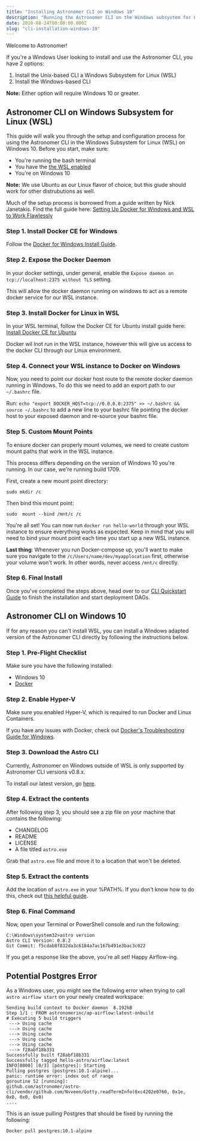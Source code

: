```yaml
---
title: "Installing Astronomer CLI on Windows 10"
description: "Running the Astronomer CLI on the Windows subsystem for Linux."
date: 2018-08-24T00:00:00.000Z
slug: "cli-installation-windows-10"
---
```


Welcome to Astronomer!

If you're a Windows User looking to install and use the Astronomer CLI, you have 2 options:

1. Install the Unix-based CLI a Windows Subsystem for Linux (WSL)
2. Install the Windows-based CLI 

**Note:** Either option will require Windows 10 or greater.

## Astronomer CLI on Windows Subsystem for Linux (WSL)

This guide will walk you through the setup and configuration process for using the Astronomer CLI in the Windows Subsystem for Linux (WSL) on Windows 10. Before you start, make sure:
 - You're running the bash terminal
 - You have the [the WSL enabled](https://docs.microsoft.com/en-us/windows/wsl/install-win10)
 - You're on Windows 10

**Note:** We use Ubuntu as our Linux flavor of choice, but this giude should work for other distrubutions as well.

Much of the setup process is borrowed from a guide written by Nick Janetakis. Find the full guide here: [Setting Up Docker for Windows and WSL to Work Flawlessly](https://docs.microsoft.com/en-us/windows/wsl/install-win10)

### Step 1. Install Docker CE for Windows

Follow the [Docker for Windows Install Guide](https://docs.docker.com/docker-for-windows/install/).

### Step 2. Expose the Docker Daemon

In your docker settings, under general, enable the `Expose daemon on tcp://localhost:2375 without TLS` setting.

This will allow the docker daemon running on windows to act as a remote docker service for our WSL instance.

### Step 3. Install Docker for Linux in WSL

In your WSL terminal, follow the Docker CE for Ubuntu install guide here: [Install Docker CE for Ubuntu](https://docs.docker.com/install/linux/docker-ce/ubuntu/)

Docker wil lnot run in the WSL instance, however this will give us access to the docker CLI through our Linux environment.

### Step 4. Connect your WSL instance to Docker on Windows

Now, you need to point our docker host route to the remote docker daemon running in Windows. To do this we need to add an export path to our `~/.bashrc` file.

Run: `echo "export DOCKER_HOST=tcp://0.0.0.0:2375" >> ~/.bashrc && source ~/.bashrc` to add a new line to your bashrc file pointing the docker host to your exposed  daemon and re-source your bashrc file.

### Step 5. Custom Mount Points

To ensure docker can properly mount volumes, we need to create custom mount paths that work in the WSL instance.

This process differs depending on the version of Windows 10 you're running. In our case, we're running build 1709.

First, create a new mount point directory:

`sudo mkdir /c`

Then bind this mount point:

`sudo  mount --bind /mnt/c /c`

You're all set! You can now run `docker run hello-world` through your WSL instance to ensure everything works as expected. Keep in mind that you will need to bind your mount point each time you start up a new WSL instance.

**Last thing**: Whenever you run Docker-compose up, you'll want to make sure you navigate to the `/c/Users/name/dev/myapplocation` first, otherwise your volume won't work. In other words, never access `/mnt/c` directly.

### Step 6. Final Install

Once you've completed the steps above, head over to our [CLI Quickstart Guide](https://preview.astronomer.io/docs/cli-quickstart/) to finish the installation and start deployment DAGs.

## Astronomer CLI on Windows 10

If for any reason you can't install WSL, you can install a Windows adapted version of the Astronomer CLI directly by following the instructions below.

### Step 1. Pre-Flight Checklist

Make sure you have the following installed:

- Windows 10
- [Docker](https://docs.docker.com/docker-for-windows/install/)

### Step 2. Enable Hyper-V

Make sure you enabled Hyper-V, which is required to run Docker and Linux Containers. 

If you have any issues with Docker, check out [Docker's Troubleshooting Guide for Windows](https://docs.docker.com/docker-for-windows/troubleshoot/).

### Step 3. Download the Astro CLI

Currently, Astronomer on Windows outside of WSL is only supported by Astronomer CLI versions v0.8.x.

To install our latest version, go [here](https://github.com/astronomer/astro-cli/releases/download/v0.8.2/astro_0.8.2_windows_386.zip).

### Step 4. Extract the contents

After following step 3, you should see a zip file on your machine that contains the following:

- CHANGELOG
- README
- LICENSE
- A file titled `astro.exe`

Grab that `astro.exe` file and move it to a location that won't be deleted.

### Step 5. Extract the contents 
Add the location of `astro.exe` in your %PATH%. If you don't know how to do this, check out [this helpful guide](https://helpdeskgeek.com/windows-10/add-windows-path-environment-variable/).

### Step 6. Final Command

Now, open your Terminal or PowerShell console and run the following:

```
C:\Windows\system32>astro version
Astro CLI Version: 0.8.2
Git Commit: f5cdab8f832da3c6184a7ac167b491e3bac3c022
```

If you get a response like the above, you're all set! Happy Airflow-ing.

## Potential Postgres Error

As a Windows user, you might see the following error when trying to call `astro airflow start` on your newly created workspace:

```
Sending build context to Docker daemon  8.192kB
Step 1/1 : FROM astronomerinc/ap-airflow:latest-onbuild
# Executing 5 build triggers
 ---> Using cache
 ---> Using cache
 ---> Using cache
 ---> Using cache
 ---> Using cache
 ---> f28abf18b331
Successfully built f28abf18b331
Successfully tagged hello-astro/airflow:latest
INFO[0000] [0/3] [postgres]: Starting
Pulling postgres (postgres:10.1-alpine)...
panic: runtime error: index out of range
goroutine 52 [running]:
github.com/astronomer/astro-cli/vendor/github.com/Nvveen/Gotty.readTermInfo(0xc4202e0760, 0x1e, 0x0, 0x0, 0x0)
....
```

This is an issue pulling Postgres that should be fixed by running the following:

```
Docker pull postgres:10.1-alpine
```
